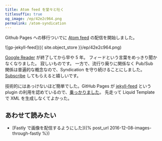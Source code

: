 ```yaml
---
title: Atom feed を堂々と吐く
titlesuffix: true
og_image: /ep/42e2c964.png
permalink: /atom-syndication
---
```


Github Pages への移行ついでに [Atom feed](https://ja.wikipedia.org/wiki/Atom_(%E3%82%A6%E3%82%A7%E3%83%96%E3%82%B3%E3%83%B3%E3%83%86%E3%83%B3%E3%83%84%E9%85%8D%E4%BF%A1)#Atom_Syndication_Format) の配信を開始しました。

![gp-jekyll-feed]({{ site.object_store }}/ep/42e2c964.png)

[Google Reader](https://ja.wikipedia.org/wiki/Google%E3%83%AA%E3%83%BC%E3%83%80%E3%83%BC) が終了してから早や 5 年。
フィードという言葉をめっきり聞かなくなりました。
寂しいものです。
一方で、流行り廃りに関係なく Pub/Sub 関係は普遍的な概念なので、Syndication を守り続けることにしました。
[Subscribe](/feed.xml) してもらえると嬉しいです。

技術的にはあっけないほど簡単でした。GitHub Pages が [jekyll-feed](https://github.com/jekyll/jekyll-feed) という plugin の利用を認めているので、[乗っかりました](https://github.com/tmaesaka/ep.torumk.com/issues/2)。
先走って Liquid Template で XML を生成しなくてよかった。

## あわせて読みたい

- [Fastly で画像を配信するようにした]({% post_url 2016-12-08-images-through-fastly %})
